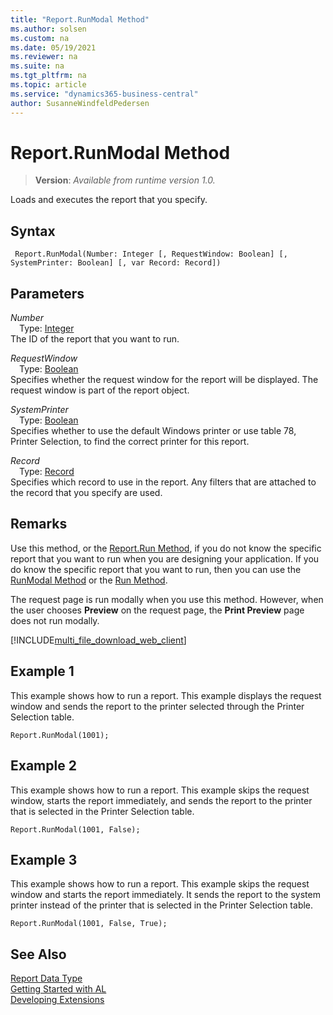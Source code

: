 ```yaml
---
title: "Report.RunModal Method"
ms.author: solsen
ms.custom: na
ms.date: 05/19/2021
ms.reviewer: na
ms.suite: na
ms.tgt_pltfrm: na
ms.topic: article
ms.service: "dynamics365-business-central"
author: SusanneWindfeldPedersen
---
```

[//]: # (START>DO_NOT_EDIT)
[//]: # (IMPORTANT:Do not edit any of the content between here and the END>DO_NOT_EDIT.)
[//]: # (Any modifications should be made in the .xml files in the ModernDev repo.)
# Report.RunModal Method
> **Version**: _Available from runtime version 1.0._

Loads and executes the report that you specify.


## Syntax
```
 Report.RunModal(Number: Integer [, RequestWindow: Boolean] [, SystemPrinter: Boolean] [, var Record: Record])
```
## Parameters
*Number*  
&emsp;Type: [Integer](../integer/integer-data-type.md)  
The ID of the report that you want to run.
        
*RequestWindow*  
&emsp;Type: [Boolean](../boolean/boolean-data-type.md)  
Specifies whether the request window for the report will be displayed. The request window is part of the report object.
        
*SystemPrinter*  
&emsp;Type: [Boolean](../boolean/boolean-data-type.md)  
Specifies whether to use the default Windows printer or use table 78, Printer Selection, to find the correct printer for this report.
        
*Record*  
&emsp;Type: [Record](../record/record-data-type.md)  
Specifies which record to use in the report. Any filters that are attached to the record that you specify are used.
        



[//]: # (IMPORTANT: END>DO_NOT_EDIT)

## Remarks
  
Use this method, or the [Report.Run Method](report-run-method.md), if you do not know the specific report that you want to run when you are designing your application. If you do know the specific report that you want to run, then you can use the [RunModal Method](reportinstance-runmodal-method.md) or the [Run Method](reportinstance-run-method.md).  

 The request page is run modally when you use this method. However, when the user chooses **Preview** on the request page, the **Print Preview** page does not run modally. 

[!INCLUDE[multi_file_download_web_client](../../includes/multi_file_download_web_client.md)]

## Example 1
 This example shows how to run a report. This example displays the request window and sends the report to the printer selected through the Printer Selection table.  

```al
Report.RunModal(1001);  
```  

## Example 2
 This example shows how to run a report. This example skips the request window, starts the report immediately, and sends the report to the printer that is selected in the Printer Selection table.  

```al
Report.RunModal(1001, False);  
```  

## Example 3
 This example shows how to run a report. This example skips the request window and starts the report immediately. It sends the report to the system printer instead of the printer that is selected in the Printer Selection table.  

```al
Report.RunModal(1001, False, True);  
```  

## See Also
[Report Data Type](report-data-type.md)  
[Getting Started with AL](../../devenv-get-started.md)  
[Developing Extensions](../../devenv-dev-overview.md)